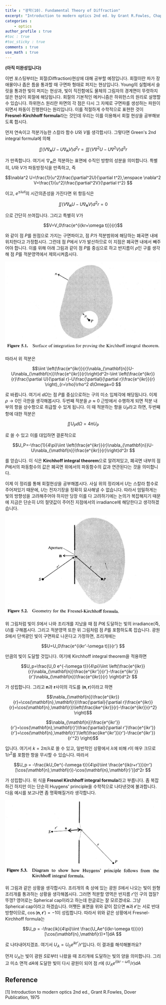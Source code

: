 ```yaml
---
title : "광학(10). Fundamental Theory of Diffraction"
excerpt: "Introduction to modern optics 2nd ed. by Grant R.Fowles, Chap.5"
categories :
    - optics
author_profile : true
#toc : true
#toc_sticky : true
comments : true
use_math : true
---
```


**(아직 미완성입니다)**

이번 포스팅부터는 회절(Diffraction)현상에 대해 공부할 예정입니다. 회절이란 파가 장애물이나 좁은 틈을 통과할 때 구면파 형태로 퍼지는 현상입니다. Young의 실험에서 슬릿을 통과한 빛이 퍼지는 현상과, 빛이 직진함에도 물체의 그림자의 경계면이 뚜렷하지 않은 현상이 회절에 해당됩니다. 회절의 기본적인 메커니즘은 하위헌스의 원리로 설명할 수 있습니다. 하위헌스 원리란 파면의 각 점은 다시 그 자체로 구면파를 생성하는 파원이 되면서 파동이 진행한다는 원리입니다. 이를 적절하게 수학적으로 표현한 것이 **Fresnel-Kirchhoff formula**라는 것인데 우리는 이를 이용해서 회절 현상을 공부해보도록 합시다.

먼저 연속이고 적분가능한 스칼라 함수 $U$와 $V$를 생각합시다. 그렇다면 Green's 2nd integral formula에 의해

$$\iint (V\nabla_{\mathbf{n}} U-U\nabla_{\mathbf{n}} V)d^2r=\iiint (V\nabla^2U-U\nabla^2V)d^3r $$

가 만족합니다. 여기서 $\nabla_{\mathbf{n}}$은 적분하는 표면에 수직인 방향의 성분을 의미합니다. 특별히, $U$와 $V$가 파동방정식을 만족하고, 즉

$$\nabla^2 U=\frac{1}{u^2}\frac{\partial^2U}{\partial t^2},\enspace \nabla^2 V=\frac{1}{u^2}\frac{\partial^2V}{\partial t^2} $$

이고, $e^{\pm i\omega t}$의 시간의존성을 가진다면 위 항등식은

$$\iint (V\nabla_{\mathbf{n}} U-U\nabla_{\mathbf{n}} V)d^2r=0 $$

으로 간단히 쓰여집니다. 그리고 특별히 $V$가

$$V=V_0\frac{e^{i(kr+\omega t)}}{r}$$

와 같이 점 $P$를 원점으로 가지는 구면파이고, 점 $P$가 적분범위에 해당하는 폐곡면 내에 위치한다고 가정합시다. 그런데 점 $P$에서 $V$가 발산하므로 이 지점은 폐곡면 내에서 빼주어야 합니다. 이를 위해 아래 그림과 같이 점 $P$를 중심으로 하고 반지름이 $\rho$인 구를 생각해 점 $P$를 적분영역에서 제외시켜줍시다.

![ex_screenshot](/assets/images/OPTICS/fig-5.1.jpg)

따라서 위 적분은

$$\iint \left(\frac{e^{ikr}}{r}\nabla_{\mathbf{n}}U-U\nabla_{\mathbf{n}}\frac{e^{ikr}}{r}\right)d^2r-\iint \left(\frac{e^{ikr}}{r}\frac{\partial U}{\partial r}-U\frac{\partial}{\partial r}\frac{e^{ikr}}{r} \right)_{r=\rho}\rho^2 d\Omega=0 $$

로 바뀝니다. 여기서 $d\Omega$는 점 $P$를 중심으로하는 구의 미소 입체각에 해당됩니다. 이제 $\rho\rightarrow 0$인 극한을 생각해봅시다. 두번째 적분을 $\rho\approx 0$ 근방에서 수행하게 되면 적분 내부의 항을 상수항으로 취급할 수 있게 됩니다. 이 때 적분하는 항을 $U_P$라고 하면, 두번째 항에 대한 적분은

$$\iint U_P d\Omega=4\pi U_P $$

로 쓸 수 있고 이를 대입하면 결론적으로

$$U_P=-\frac{1}{4\pi}\iint \left(\frac{e^{ikr}}{r}\nabla_{\mathbf{n}}U-U\nabla_{\mathbf{n}}\frac{e^{ikr}}{r}\right)d^2r $$

를 얻습니다. 이 식은 **Kirchhoff integral theorem**으로 알려져있고, 폐곡면 내부의 점 $P$에서의 파동함수의 값은 폐곡면 위에서의 파동함수의 값과 연관된다는 것을 의미합니다.

이제 이 정리를 통해 회절현상을 공부해봅시다. 사실 위의 정리에서 $U$는 스칼라 함수로 주어져있기 때문에, $U$는 전자기장을 정확히 묘사해낼 수 없습니다. 따라서 엄밀하게는 빛의 방향성을 고려해주어야 하지만 당장 이를 다 고려하기에는 논의가 복잡해지기 때문에 지금은 단순히 $U$의 절댓값이 주어진 지점에서의 irradiance에 해당한다고 생각하겠습니다.

![ex_screenshot](/assets/images/OPTICS/fig-5.2.jpg)

위 그림처럼 빛이 $S$에서 나와 조리개를 지났을 때 점 $P$에 도달하는 빛의 irradiance(즉, $U$)를 구해봅시다. 그리고 적분영역 또한 위 그림처럼 점 $P$를 포함하도록 잡습니다. 광원 $S$에서 단색광인 빛이 구면파로 나온다고 가정하면, 조리개에는

$$U=U_0\frac{e^{i(kr'-\omega t)}}{r'} $$

만큼의 빛이 도달할 것입니다. 여기에 Kirchhoff integral theorem을 적용하면

$$U_p=\frac{U_0 e^{-i\omega t}}{4\pi}\iint \left(\frac{e^{ikr}}{r}\nabla_{\mathbf{n}}\frac{e^{ikr'}}{r'}-\frac{e^{ikr'}}{r'}\nabla_{\mathbf{n}}\frac{e^{ikr}}{r} \right)d^2r $$

가 성립합니다. 그리고 $\mathbf{n}$과 $\mathbf{r}$사이의 각도를 $(\mathbf{n},\mathbf{r})$이라고 하면

$$\nabla_{\mathbf{n}}\frac{e^{ikr}}{r}=\cos(\mathbf{n},\mathbf{r})\frac{\partial}{\partial r}\frac{e^{ikr}}{r}=\cos(\mathbf{n},\mathbf{r})\left(\frac{ike^{ikr}}{r}-\frac{e^{ikr}}{r^2} \right)$$

$$\nabla_{\mathbf{n}}\frac{e^{ikr'}}{r'}=\cos(\mathbf{n},\mathbf{r}')\frac{\partial}{\partial r'}\frac{e^{ikr'}}{r'}=\cos(\mathbf{n},\mathbf{r}')\left(\frac{ike^{ikr'}}{r'}-\frac{e^{ikr'}}{r'^2} \right)$$

입니다. 여기서 $k=2\pi/\lambda$로 쓸 수 있고, 일반적인 상황에서 $\lambda$에 비해 $r$이 매우 크므로 $1/r^2$를 포함한 항을 무시할 수 있습니다. 따라서

$$U_p = -\frac{ikU_0e^{-i\omega t}}{4\pi}\iint \frac{e^{ik(r+r')}}{rr'}[\cos(\mathbf{n},\mathbf{r})-\cos(\mathbf{n},\mathbf{r}')]d^2r $$

가 성립합니다. 위 식을 **Fresnel Kirchhoff integral formula**라고 부릅니다. 좀 복잡하긴 하지만 이는 단순히 Huygens' principle을 수학적으로 나타낸것에 불과합니다. 다음 예시를 보고나면 좀 명확해질거라 생각합니다.

![ex_screenshot](/assets/images/OPTICS/fig-5.3.jpg)

위 그림과 같은 상황을 생각합시다. 조리개의 축 상에 있는 광원 $S$에서 나오는 빛이 원형 조리개를 통과하는 상황을 생각해봅시다. 그러면 적분할 영역은 반지름 $r'$인 구의 껍질? 뚜껑? 영어로는 Spherical cap이라고 하는데 한글로는 잘 모르겠네요. 그냥 Spherical cap이라고 하겠습니다. 어쨋든 표면을 위와 같이 잡으면 $\mathbf{n}$과 $\mathbf{r}'$는 서로 반대방향이므로, $\cos(\mathbf{n},\mathbf{r}')=-1$이 성립합니다. 따라서 위와 같은 상황에서 Fresnel-Kirchhoff formula는

$$U_p = -\frac{ik}{4\pi}\iint \frac{U_Ae^{i(kr-\omega t)}}{r}[\cos(\mathbf{n},\mathbf{r})+1]dA $$

로 나타내어지겠죠. 여기서 $U_A=U_0e^{ikr'}/r'$입니다. 이 결과를 해석해볼까요?

먼저 $U_A$는 빛이 광원 $S$로부터 나왔을 때 조리개에 도달하는 빛의 양을 의미합니다. 그리고 미소 면적 $dA$에 도달한 빛이 다시 광원이 되어 점 $r$에 $(U_Ae^{i(kr-\omega t)}/r)dA$










## Reference

[1] Introduction to modern optics 2nd ed., Grant R.Fowles, Dover Publication, 1975
